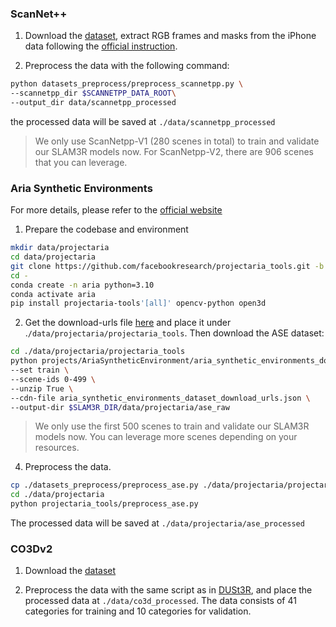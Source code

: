 ### ScanNet++

1. Download the [dataset](https://kaldir.vc.in.tum.de/scannetpp/), extract RGB frames and masks from the iPhone data following the [official instruction](https://github.com/scannetpp/scannetpp). 

2. Preprocess the data with the following command:

```bash
python datasets_preprocess/preprocess_scannetpp.py \
--scannetpp_dir $SCANNETPP_DATA_ROOT\
--output_dir data/scannetpp_processed
```

the processed data will be saved at `./data/scannetpp_processed`

> We only use ScanNetpp-V1 (280 scenes in total) to train and validate our SLAM3R models now. For ScanNetpp-V2, there are 906 scenes that you can leverage.

### Aria Synthetic Environments

For more details, please refer to the [official website](https://facebookresearch.github.io/projectaria_tools/docs/open_datasets/aria_synthetic_environments_dataset)

1. Prepare the codebase and environment
```bash
mkdir data/projectaria 
cd data/projectaria
git clone https://github.com/facebookresearch/projectaria_tools.git -b 1.5.7
cd -
conda create -n aria python=3.10
conda activate aria
pip install projectaria-tools'[all]' opencv-python open3d
```

2. Get the download-urls file [here](https://www.projectaria.com/datasets/ase/) and place it under .`/data/projectaria/projectaria_tools`. Then download the ASE dataset:
```bash
cd ./data/projectaria/projectaria_tools
python projects/AriaSyntheticEnvironment/aria_synthetic_environments_downloader.py \
--set train \
--scene-ids 0-499 \
--unzip True \
--cdn-file aria_synthetic_environments_dataset_download_urls.json \
--output-dir $SLAM3R_DIR/data/projectaria/ase_raw 
```

> We only use the first 500 scenes to train and validate our SLAM3R models now. You can leverage more scenes depending on your resources.

4. Preprocess the data.
```bash
cp ./datasets_preprocess/preprocess_ase.py ./data/projectaria/projectaria_tools/
cd ./data/projectaria
python projectaria_tools/preprocess_ase.py 
```
The processed data will be saved at `./data/projectaria/ase_processed`


### CO3Dv2
1. Download the [dataset](https://github.com/facebookresearch/co3d)

2. Preprocess the data with the same script as in [DUSt3R](https://github.com/naver/dust3r?tab=readme-ov-file), and place the processed data at `./data/co3d_processed`. The data consists of 41 categories for training and 10 categories for validation.

